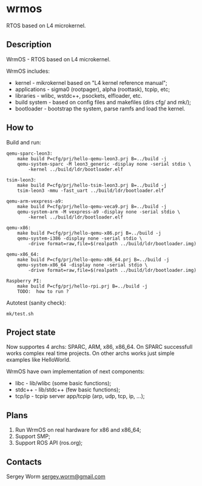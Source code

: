 # wrmos

RTOS based on L4 microkernel.

## Description

WrmOS - RTOS based on L4 microkernel.

WrmOS includes:

* kernel       - mikrokernel based on "L4 kernel reference manual";
* applications - sigma0 (rootpager), alpha (roottask), tcpip, etc;
* libraries    - wlibc, wstdc++, psockets, elfloader, etc.
* build system - based on config files and makefiles (dirs cfg/ and mk/);
* bootloader   - bootstrap the system, parse ramfs and load the kernel.

## How to

Build and run:

	qemu-sparc-leon3:
		make build P=cfg/prj/hello-qemu-leon3.prj B=../build -j
		qemu-system-sparc -M leon3_generic -display none -serial stdio \
			-kernel ../build/ldr/bootloader.elf

	tsim-leon3:
		make build P=cfg/prj/hello-tsim-leon3.prj B=../build -j
		tsim-leon3 -mmu -fast_uart ../build/ldr/bootloader.elf

	qemu-arm-vexpress-a9:
		make build P=cfg/prj/hello-qemu-veca9.prj B=../build -j
		qemu-system-arm -M vexpress-a9 -display none -serial stdio \
			-kernel ../build/ldr/bootloader.elf

	qemu-x86:
		make build P=cfg/prj/hello-qemu-x86.prj B=../build -j
		qemu-system-i386 -display none -serial stdio \
			-drive format=raw,file=$(realpath ../build/ldr/bootloader.img)

	qemu-x86_64:
		make build P=cfg/prj/hello-qemu-x86_64.prj B=../build -j
		qemu-system-x86_64 -display none -serial stdio \
			-drive format=raw,file=$(realpath ../build/ldr/bootloader.img)

	Raspberry PI:
		make build P=cfg/prj/hello-rpi.prj B=../build -j
		TODO:  how to run ?

Autotest (sanity check):

	mk/test.sh

## Project state

Now supportes 4 archs:  SPARC, ARM, x86, x86_64.
On SPARC successfull works complex real time projects.
On other archs works just simple examples like HelloWorld.

WrmOS have own implementation of next components:
- libc   - lib/wlibc (some basic functions);
- stdc++ - lib/stdc++ (few basic functions);
- tcp/ip - tcpip server app/tcpip (arp, udp, tcp, ip, ...);

## Plans

1. Run WrmOS on real hardware for x86 and x86_64;
1. Support SMP;
1. Support ROS API (ros.org);

## Contacts

Sergey Worm <sergey.worm@gmail.com>

